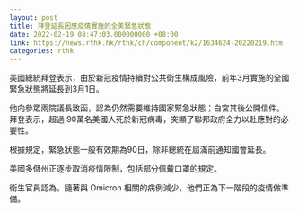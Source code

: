 ```yaml
---
layout: post
title: 拜登延長因應疫情實施的全美緊急狀態
date: 2022-02-19 08:47:03.000000000 +08:00
link: https://news.rthk.hk/rthk/ch/component/k2/1634624-20220219.htm
categories: rthk
---
```


美國總統拜登表示，由於新冠疫情持續對公共衛生構成風險，前年3月實施的全國緊急狀態將延長到3月1日。

他向參眾兩院議長致函，認為仍然需要維持國家緊急狀態；白宮其後公開信件。 拜登表示，超過 90萬名美國人死於新冠病毒，突顯了聯邦政府全力以赴應對的必要性。

根據規定，緊急狀態一般有效期為90日，除非總統在屆滿前通知國會延長。

美國多個州正逐步取消疫情限制，包括部分佩戴口罩的規定。

衛生官員認為，隨著與 Omicron 相關的病例減少，他們正為下一階段的疫情做準備。
